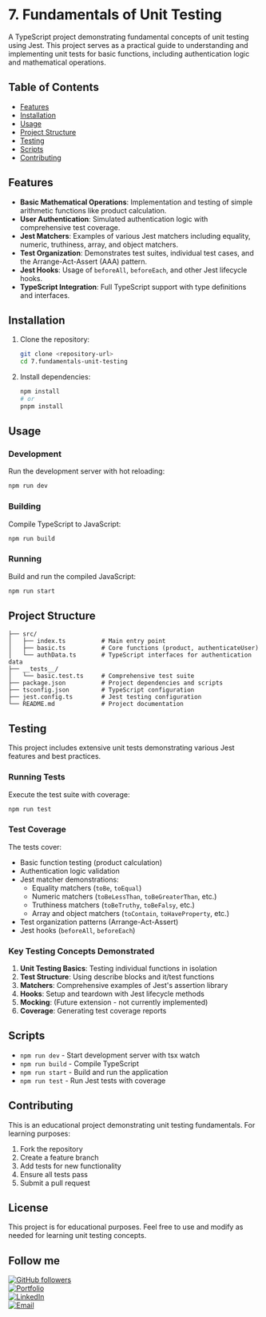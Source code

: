 # 7. Fundamentals of Unit Testing

A TypeScript project demonstrating fundamental concepts of unit testing using Jest. This project serves as a practical guide to understanding and implementing unit tests for basic functions, including authentication logic and mathematical operations.

## Table of Contents

- [Features](#features)
- [Installation](#installation)
- [Usage](#usage)
- [Project Structure](#project-structure)
- [Testing](#testing)
- [Scripts](#scripts)
- [Contributing](#contributing)

## Features

- **Basic Mathematical Operations**: Implementation and testing of simple arithmetic functions like product calculation.
- **User Authentication**: Simulated authentication logic with comprehensive test coverage.
- **Jest Matchers**: Examples of various Jest matchers including equality, numeric, truthiness, array, and object matchers.
- **Test Organization**: Demonstrates test suites, individual test cases, and the Arrange-Act-Assert (AAA) pattern.
- **Jest Hooks**: Usage of `beforeAll`, `beforeEach`, and other Jest lifecycle hooks.
- **TypeScript Integration**: Full TypeScript support with type definitions and interfaces.

## Installation

1. Clone the repository:
   ```bash
   git clone <repository-url>
   cd 7.fundamentals-unit-testing
   ```

2. Install dependencies:
   ```bash
   npm install
   # or
   pnpm install
   ```

## Usage

### Development
Run the development server with hot reloading:
```bash
npm run dev
```

### Building
Compile TypeScript to JavaScript:
```bash
npm run build
```

### Running
Build and run the compiled JavaScript:
```bash
npm run start
```

## Project Structure

```
├── src/
│   ├── index.ts          # Main entry point
│   ├── basic.ts          # Core functions (product, authenticateUser)
│   └── authData.ts       # TypeScript interfaces for authentication data
├── __tests__/
│   └── basic.test.ts     # Comprehensive test suite
├── package.json          # Project dependencies and scripts
├── tsconfig.json         # TypeScript configuration
├── jest.config.ts        # Jest testing configuration
└── README.md             # Project documentation
```

## Testing

This project includes extensive unit tests demonstrating various Jest features and best practices.

### Running Tests
Execute the test suite with coverage:
```bash
npm run test
```

### Test Coverage
The tests cover:
- Basic function testing (product calculation)
- Authentication logic validation
- Jest matcher demonstrations:
  - Equality matchers (`toBe`, `toEqual`)
  - Numeric matchers (`toBeLessThan`, `toBeGreaterThan`, etc.)
  - Truthiness matchers (`toBeTruthy`, `toBeFalsy`, etc.)
  - Array and object matchers (`toContain`, `toHaveProperty`, etc.)
- Test organization patterns (Arrange-Act-Assert)
- Jest hooks (`beforeAll`, `beforeEach`)

### Key Testing Concepts Demonstrated

1. **Unit Testing Basics**: Testing individual functions in isolation
2. **Test Structure**: Using describe blocks and it/test functions
3. **Matchers**: Comprehensive examples of Jest's assertion library
4. **Hooks**: Setup and teardown with Jest lifecycle methods
5. **Mocking**: (Future extension - not currently implemented)
6. **Coverage**: Generating test coverage reports

## Scripts

- `npm run dev` - Start development server with tsx watch
- `npm run build` - Compile TypeScript
- `npm run start` - Build and run the application
- `npm run test` - Run Jest tests with coverage

## Contributing

This is an educational project demonstrating unit testing fundamentals. For learning purposes:

1. Fork the repository
2. Create a feature branch
3. Add tests for new functionality
4. Ensure all tests pass
5. Submit a pull request

## License

This project is for educational purposes. Feel free to use and modify as needed for learning unit testing concepts.

## Follow me

[![GitHub followers](https://img.shields.io/github/followers/CharlesOdari?label=Follow&style=social)](https://github.com/ODARI-CHARLES1)  
[![Portfolio](https://img.shields.io/badge/Portfolio-View-blue?logo=google-chrome)](https://charles.k.odari.portfolio.thegtm.or.ke/)  
[![LinkedIn](https://img.shields.io/badge/LinkedIn-Connect-blue?logo=linkedin)](https://ke.linkedin.com/in/odari-kibisi-charles-329b19331)  
[![Email](https://img.shields.io/badge/Email-Contact-red?logo=gmail)](mailto:daymondodari68@gmail.com)  
